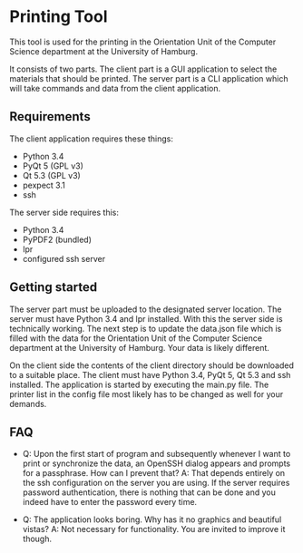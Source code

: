 # Printing Tool

This tool is used for the printing in the Orientation Unit of the
Computer Science department at the University of Hamburg.

It consists of two parts. The client part is a GUI application to select
the materials that should be printed. The server part is a CLI application
which will take commands and data from the client application.

## Requirements

The client application requires these things:

- Python 3.4
- PyQt 5 (GPL v3)
- Qt 5.3 (GPL v3)
- pexpect 3.1
- ssh

The server side requires this:

- Python 3.4
- PyPDF2 (bundled)
- lpr
- configured ssh server


## Getting started

The server part must be uploaded to the designated server location. The server must have Python 3.4 and lpr installed.
With this the server side is technically working. The next step is to update the data.json file which is filled
with the data for the Orientation Unit of the Computer Science department at the University of Hamburg. Your data
is likely different.

On the client side the contents of the client directory should be downloaded to a suitable place. The client
must have Python 3.4, PyQt 5, Qt 5.3 and ssh installed. The application is started by executing the main.py file.
The printer list in the config file most likely has to be changed as well for your demands. 


## FAQ

- Q: Upon the first start of program and subsequently whenever I want to print or synchronize the data, an OpenSSH dialog
appears and prompts for a passphrase. How can I prevent that?
A: That depends entirely on the ssh configuration on the server you are using. If the server requires password authentication,
there is nothing that can be done and you indeed have to enter the password every time.

- Q: The application looks boring. Why has it no graphics and beautiful vistas? 
A: Not necessary for functionality. You are invited to improve it though. 
